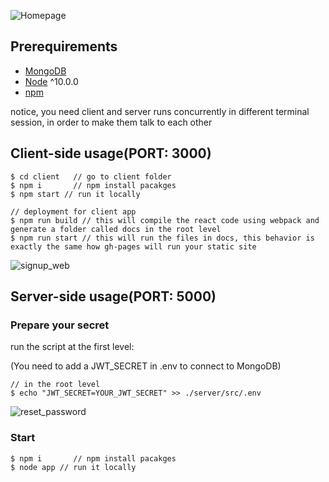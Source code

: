 ![Homepage](https://user-images.githubusercontent.com/30996074/97889144-01397a80-1d52-11eb-8a03-2718a4a90d8a.jpg)


## Prerequirements
- [MongoDB](https://gist.github.com/nrollr/9f523ae17ecdbb50311980503409aeb3)
- [Node](https://nodejs.org/en/download/) ^10.0.0
- [npm](https://nodejs.org/en/download/package-manager/)

notice, you need client and server runs concurrently in different terminal session, in order to make them talk to each other

## Client-side usage(PORT: 3000)
```terminal
$ cd client   // go to client folder
$ npm i       // npm install pacakges
$ npm start // run it locally

// deployment for client app
$ npm run build // this will compile the react code using webpack and generate a folder called docs in the root level
$ npm run start // this will run the files in docs, this behavior is exactly the same how gh-pages will run your static site
```


![signup_web](https://user-images.githubusercontent.com/30996074/97889279-2e862880-1d52-11eb-87d3-6cf344eac075.jpg)


## Server-side usage(PORT: 5000)

### Prepare your secret

run the script at the first level:

(You need to add a JWT_SECRET in .env to connect to MongoDB)

```terminal
// in the root level
$ echo "JWT_SECRET=YOUR_JWT_SECRET" >> ./server/src/.env
```

![reset_password](https://user-images.githubusercontent.com/30996074/97890236-50cc7600-1d53-11eb-86a1-ec80548d83ce.jpg)



### Start

```terminal
$ npm i       // npm install pacakges
$ node app // run it locally
